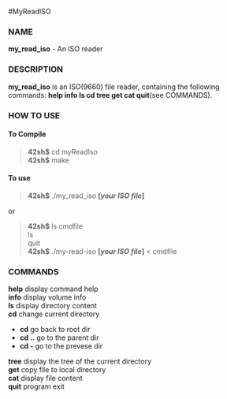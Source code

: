 #MyReadISO

### NAME

**my_read_iso** - An ISO reader

### DESCRIPTION

**my_read_iso** is an ISO(9660) file reader, containing the following commands:
**help info ls cd tree get cat quit**(see COMMANDS).

### HOW TO USE

#### To Compile

>**42sh\$** cd myReadIso<br>
**42sh\$** make

#### To use

> **42sh\$** ./my_read_iso **[*your ISO file*]**

or

> **42sh\$** ls cmdfile<br>
> ls<br>
> quit<br>
> **42sh\$** ./my-read-iso **[*your ISO file*]** < cmdfile

### COMMANDS

**help** display command help<br>
**info** display volume info<br>
**ls** display directory content<br>
**cd** change current directory<br>
- **cd** go back to root dir
- **cd ..**  go to the parent dir
- **cd -**  go to the prevese dir

**tree**  display the tree of the current directory<br>
**get** copy file to local directory<br>
**cat** display file content<br>
**quit** program exit
